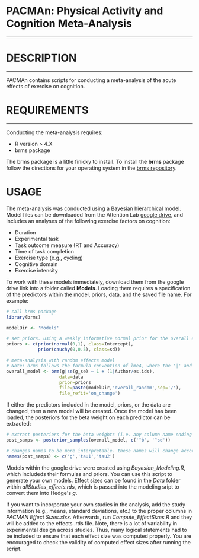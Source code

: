 # PACMAn: Physical Activity and Cognition Meta-Analysis
-------------------------------------------------------
# DESCRIPTION
-------------
PACMAn contains scripts for conducting a meta-analysis of the acute effects of exercise on cognition. 

# REQUIREMENTS
--------------
Conducting the meta-analysis requires:
* R version > 4.X
* brms package 

The brms package is a little finicky to install. To install the **brms** package follow the directions for your operating system in the [brms repository](https://github.com/paul-buerkner/brms#faq).

# USAGE
The meta-analysis was conducted using a Bayesian hierarchical model. Model files can be downloaded from the Attention Lab [google drive](https://drive.google.com/drive/folders/1VJ0x-WGR0ZiCf7OIfjBIddwbkET4LIrR?usp=sharing), and includes an analyses of the following exercise factors on cognition:
* Duration
* Experimental task
* Task outcome measure (RT and Accuracy)
* Time of task completion
* Exercise type (e.g., cycling)
* Cognitive domain
* Exercise intensity

To work with these models immediately, download them from the google drive link into a folder called **Models**. Loading them requires a specification of the predictors
within the model, priors, data, and the saved file name. For example:
```R
# call brms package
library(brms)

modelDir <- 'Models'

# set priors. using a weakly informative normal prior for the overall effect and a cauchy prior for heterogenity
priors <- c(prior(normal(0,1), class=Intercept),
            prior(cauchy(0,0.5), class=sd))

# meta-analysis with random effects model
# Note: brms follows the formula convention of lme4, where the '|' and '/' indicate nesting of covariates.
overall_model <- brm(g|se(g_se) ~ 1 + (1|Author/es.ids),
                    data=data
                    prior=priors
                    file=paste(modelDir,'overall_random',sep='/'),
                    file_refit='on_change')

```
If either the predictors included in the model, priors, or the data are changed, then a new model will be created. 
Once the model has been loaded, the posteriors for the beta weight on each predictor can be extracted:
```R
# extract posteriors for the beta weights (i.e. any column name ending with a 'b') and heterogenities (i.e., 'sd')
post_samps <- posterior_samples(overall_model, c('^b', '^sd'))

# changes names to be more interpretable. these names will change according to the predictors in the model
names(post_samps) <- c('g','tau1','tau2')
```


Models within the google drive were created using *Bayesian_Modeling.R*, which includeds their formulas and priors. You can use this script to generate your own models.
Effect sizes can be found in the *Data* folder within *allStudies_effects.rds*, which is passed into the modeling sript to convert them into Hedge's *g*.

If you want to incorporate your own studies in the analysis, add the study information (e.g., means, standard deviations, etc.) to
the proper columns in *PACMAN Effect Sizes.xlsx*. Afterwards, run *Compute_EffectSizes.R* and they will be added to the effects .rds file. Note, there is a lot of variability 
in experimental design across studies. Thus, many logical statements had to be included to ensure that each effect size was computed properly. You are encouraged to check the validity of computed effect sizes after running the script.
